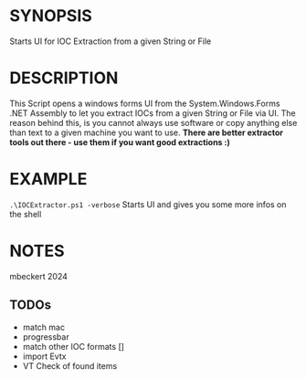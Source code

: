 # SYNOPSIS
Starts UI for IOC Extraction from a given String or File
# DESCRIPTION
This Script opens a windows forms UI from the System.Windows.Forms .NET Assembly to let you extract IOCs from a given String or File via UI.
The reason behind this, is you cannot always use software or copy anything else than text to a given machine you want to use.
**There are better extractor tools out there - use them if you want good extractions :)**
# EXAMPLE
```.\IOCExtractor.ps1 -verbose```
Starts UI and gives you some more infos on the shell
# NOTES
mbeckert 2024
## TODOs
- match mac
- progressbar
- match other IOC formats []
- import Evtx
- VT Check of found items
